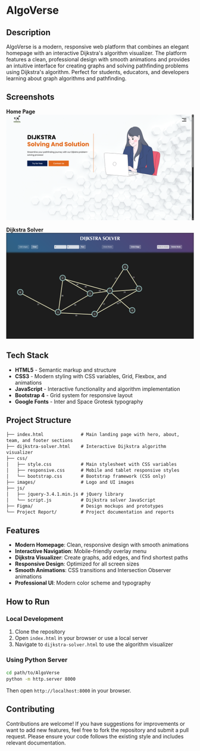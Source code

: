 # AlgoVerse

## Description

AlgoVerse is a modern, responsive web platform that combines an elegant homepage with an interactive Dijkstra's algorithm visualizer. The platform features a clean, professional design with smooth animations and provides an intuitive interface for creating graphs and solving pathfinding problems using Dijkstra's algorithm. Perfect for students, educators, and developers learning about graph algorithms and pathfinding.

## Screenshots

**Home Page**
![Home Page](./Screenshot%201.png)

**Dijkstra Solver**
![Dijkstra Solver](./Screenshot%202.png)

## Tech Stack

- **HTML5** - Semantic markup and structure
- **CSS3** - Modern styling with CSS variables, Grid, Flexbox, and animations
- **JavaScript** - Interactive functionality and algorithm implementation
- **Bootstrap 4** - Grid system for responsive layout
- **Google Fonts** - Inter and Space Grotesk typography

## Project Structure

```
├── index.html              # Main landing page with hero, about, team, and footer sections
├── dijkstra-solver.html    # Interactive Dijkstra algorithm visualizer
├── css/
│   ├── style.css           # Main stylesheet with CSS variables
│   ├── responsive.css      # Mobile and tablet responsive styles
│   └── bootstrap.css       # Bootstrap framework (CSS only)
├── images/                 # Logo and UI images
├── js/
│   ├── jquery-3.4.1.min.js # jQuery library
│   └── script.js           # Dijkstra solver JavaScript
├── Figma/                  # Design mockups and prototypes
└── Project Report/         # Project documentation and reports
```

## Features

- **Modern Homepage**: Clean, responsive design with smooth animations
- **Interactive Navigation**: Mobile-friendly overlay menu
- **Dijkstra Visualizer**: Create graphs, add edges, and find shortest paths
- **Responsive Design**: Optimized for all screen sizes
- **Smooth Animations**: CSS transitions and Intersection Observer animations
- **Professional UI**: Modern color scheme and typography

## How to Run

### Local Development

1. Clone the repository
2. Open `index.html` in your browser or use a local server
3. Navigate to `dijkstra-solver.html` to use the algorithm visualizer

### Using Python Server

```bash
cd path/to/AlgoVerse
python -m http.server 8000
```

Then open `http://localhost:8000` in your browser.

## Contributing

Contributions are welcome! If you have suggestions for improvements or want to add new features, feel free to fork the repository and submit a pull request. Please ensure your code follows the existing style and includes relevant documentation.
